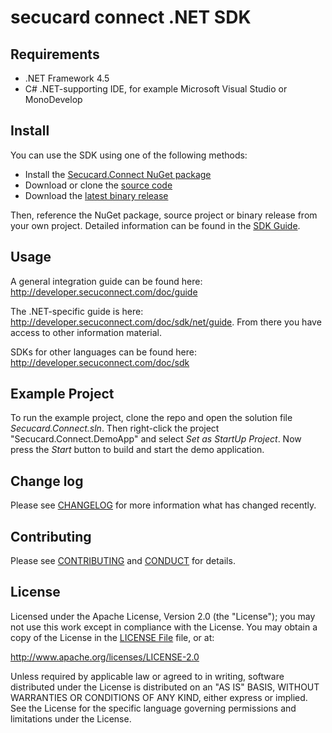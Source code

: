 # secucard connect .NET SDK


## Requirements

- .NET Framework 4.5
- C# .NET-supporting IDE, for example Microsoft Visual Studio or MonoDevelop


## Install

You can use the SDK using one of the following methods:

* Install the [Secucard.Connect NuGet package](https://www.nuget.org/packages/Secucard.Connect/)
* Download or clone the [source code](https://github.com/secucard/secucard-connect-net-sdk)
* Download the [latest binary release](https://github.com/secucard/secucard-connect-net-sdk/releases)

Then, reference the NuGet package, source project or binary release from your own project. Detailed information can be found in the [SDK Guide](http://developer.secuconnect.com/doc/sdk/net/guide/README).


## Usage

A general integration guide can be found here: http://developer.secuconnect.com/doc/guide

The .NET-specific guide is here: http://developer.secuconnect.com/doc/sdk/net/guide. From there you have access to other information material.

SDKs for other languages can be found here: http://developer.secuconnect.com/doc/sdk


## Example Project

To run the example project, clone the repo and open the solution file *Secucard.Connect.sln*. Then right-click the project "Secucard.Connect.DemoApp" and select *Set as StartUp Project*. Now press the *Start* button to build and start the demo application.


## Change log

Please see [CHANGELOG](CHANGELOG.md) for more information what has changed recently.


## Contributing

Please see [CONTRIBUTING](CONTRIBUTING.md) and [CONDUCT](CONDUCT.md) for details.


## License

Licensed under the Apache License, Version 2.0 (the "License");
you may not use this work except in compliance with the License.
You may obtain a copy of the License in the [LICENSE File](LICENSE) file, or at:

   http://www.apache.org/licenses/LICENSE-2.0

Unless required by applicable law or agreed to in writing, software
distributed under the License is distributed on an "AS IS" BASIS,
WITHOUT WARRANTIES OR CONDITIONS OF ANY KIND, either express or implied.
See the License for the specific language governing permissions and
limitations under the License.